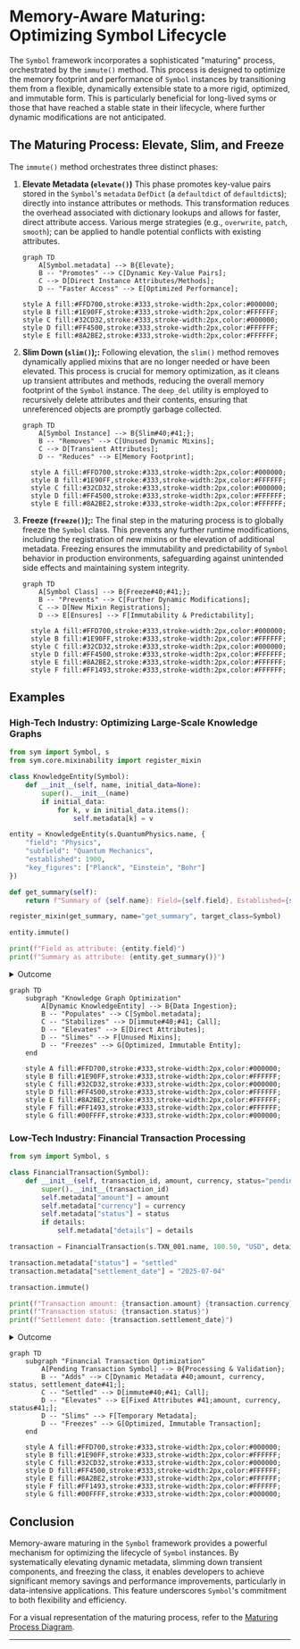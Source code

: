 # Memory-Aware Maturing: Optimizing Symbol Lifecycle

The `Symbol` framework incorporates a sophisticated "maturing" process, orchestrated by the `immute()` method. This process is designed to optimize the memory footprint and performance of `Symbol` instances by transitioning them from a flexible, dynamically extensible state to a more rigid, optimized, and immutable form. This is particularly beneficial for long-lived syms or those that have reached a stable state in their lifecycle, where further dynamic modifications are not anticipated.

## The Maturing Process: Elevate, Slim, and Freeze

The `immute()` method orchestrates three distinct phases:

1.  **Elevate Metadata (`elevate()`)** This phase promotes key-value pairs stored in the `Symbol`'s `metadata` `DefDict` (a `defaultdict` of `defaultdict`s); directly into instance attributes or methods. This transformation reduces the overhead associated with dictionary lookups and allows for faster, direct attribute access. Various merge strategies (e.g., `overwrite`, `patch`, `smooth`); can be applied to handle potential conflicts with existing attributes.

    ```mermaid
    graph TD
        A[Symbol.metadata] --> B{Elevate};
        B -- "Promotes" --> C[Dynamic Key-Value Pairs];
        C --> D[Direct Instance Attributes/Methods];
        D -- "Faster Access" --> E[Optimized Performance];

    style A fill:#FFD700,stroke:#333,stroke-width:2px,color:#000000;
    style B fill:#1E90FF,stroke:#333,stroke-width:2px,color:#FFFFFF;
    style C fill:#32CD32,stroke:#333,stroke-width:2px,color:#000000;
    style D fill:#FF4500,stroke:#333,stroke-width:2px,color:#FFFFFF;
    style E fill:#8A2BE2,stroke:#333,stroke-width:2px,color:#FFFFFF;
    ```
    
2.  **Slim Down (`slim()`);:** Following elevation, the `slim()` method removes dynamically applied mixins that are no longer needed or have been elevated. This process is crucial for memory optimization, as it cleans up transient attributes and methods, reducing the overall memory footprint of the `Symbol` instance. The `deep_del` utility is employed to recursively delete attributes and their contents, ensuring that unreferenced objects are promptly garbage collected.

    ```mermaid
    graph TD
        A[Symbol Instance] --> B{Slim#40;#41;};
        B -- "Removes" --> C[Unused Dynamic Mixins];
        C --> D[Transient Attributes];
        D -- "Reduces" --> E[Memory Footprint];

      style A fill:#FFD700,stroke:#333,stroke-width:2px,color:#000000;
      style B fill:#1E90FF,stroke:#333,stroke-width:2px,color:#FFFFFF;
      style C fill:#32CD32,stroke:#333,stroke-width:2px,color:#000000;
      style D fill:#FF4500,stroke:#333,stroke-width:2px,color:#FFFFFF;
      style E fill:#8A2BE2,stroke:#333,stroke-width:2px,color:#FFFFFF;
    ```
    
3.  **Freeze (`freeze()`);:** The final step in the maturing process is to globally freeze the `Symbol` class. This prevents any further runtime modifications, including the registration of new mixins or the elevation of additional metadata. Freezing ensures the immutability and predictability of `Symbol` behavior in production environments, safeguarding against unintended side effects and maintaining system integrity.

    ```mermaid
    graph TD
        A[Symbol Class] --> B{Freeze#40;#41;};
        B -- "Prevents" --> C[Further Dynamic Modifications];
        C --> D[New Mixin Registrations];
        D --> E[Ensures] --> F[Immutability & Predictability];

      style A fill:#FFD700,stroke:#333,stroke-width:2px,color:#000000;
      style B fill:#1E90FF,stroke:#333,stroke-width:2px,color:#FFFFFF;
      style C fill:#32CD32,stroke:#333,stroke-width:2px,color:#000000;
      style D fill:#FF4500,stroke:#333,stroke-width:2px,color:#FFFFFF;
      style E fill:#8A2BE2,stroke:#333,stroke-width:2px,color:#FFFFFF;
      style F fill:#FF1493,stroke:#333,stroke-width:2px,color:#FFFFFF;
    ```
    
## Examples

### High-Tech Industry: Optimizing Large-Scale Knowledge Graphs

```python
from sym import Symbol, s
from sym.core.mixinability import register_mixin

class KnowledgeEntity(Symbol):
    def __init__(self, name, initial_data=None):
        super().__init__(name)
        if initial_data:
            for k, v in initial_data.items():
                self.metadata[k] = v

entity = KnowledgeEntity(s.QuantumPhysics.name, {
    "field": "Physics",
    "subfield": "Quantum Mechanics",
    "established": 1900,
    "key_figures": ["Planck", "Einstein", "Bohr"]
})

def get_summary(self):
    return f"Summary of {self.name}: Field={self.field}, Established={self.established}"

register_mixin(get_summary, name="get_summary", target_class=Symbol)

entity.immute()

print(f"Field as attribute: {entity.field}")
print(f"Summary as attribute: {entity.get_summary()}")
```
<details>
<summary>Outcome</summary>

```text
Field as attribute: Physics
Summary as attribute: Summary of QuantumPhysics: Field=Physics, Established=1900
```
</details>

```mermaid
graph TD
    subgraph "Knowledge Graph Optimization"
        A[Dynamic KnowledgeEntity] --> B{Data Ingestion};
        B -- "Populates" --> C[Symbol.metadata];
        C -- "Stabilizes" --> D[immute#40;#41; Call];
        D -- "Elevates" --> E[Direct Attributes];
        D -- "Slimes" --> F[Unused Mixins];
        D -- "Freezes" --> G[Optimized, Immutable Entity];
    end

    style A fill:#FFD700,stroke:#333,stroke-width:2px,color:#000000;
    style B fill:#1E90FF,stroke:#333,stroke-width:2px,color:#FFFFFF;
    style C fill:#32CD32,stroke:#333,stroke-width:2px,color:#000000;
    style D fill:#FF4500,stroke:#333,stroke-width:2px,color:#FFFFFF;
    style E fill:#8A2BE2,stroke:#333,stroke-width:2px,color:#FFFFFF;
    style F fill:#FF1493,stroke:#333,stroke-width:2px,color:#FFFFFF;
    style G fill:#00FFFF,stroke:#333,stroke-width:2px,color:#000000;
```

### Low-Tech Industry: Financial Transaction Processing

```python
from sym import Symbol, s

class FinancialTransaction(Symbol):
    def __init__(self, transaction_id, amount, currency, status="pending", details=None):
        super().__init__(transaction_id)
        self.metadata["amount"] = amount
        self.metadata["currency"] = currency
        self.metadata["status"] = status
        if details:
            self.metadata["details"] = details

transaction = FinancialTransaction(s.TXN_001.name, 100.50, "USD", details={"merchant": "Coffee Shop"})

transaction.metadata["status"] = "settled"
transaction.metadata["settlement_date"] = "2025-07-04"

transaction.immute()

print(f"Transaction amount: {transaction.amount} {transaction.currency}")
print(f"Transaction status: {transaction.status}")
print(f"Settlement date: {transaction.settlement_date}")
```
<details>
<summary>Outcome</summary>

```text
Transaction amount: 100.5 USD
Transaction status: settled
Settlement date: 2025-07-04
```
</details>

```mermaid
graph TD
    subgraph "Financial Transaction Optimization"
        A[Pending Transaction Symbol] --> B{Processing & Validation};
        B -- "Adds" --> C[Dynamic Metadata #40;amount, currency, status, settlement_date#41;];
        C -- "Settled" --> D[immute#40;#41; Call];
        D -- "Elevates" --> E[Fixed Attributes #41;amount, currency, status#41;];
        D -- "Slims" --> F[Temporary Metadata];
        D -- "Freezes" --> G[Optimized, Immutable Transaction];
    end

    style A fill:#FFD700,stroke:#333,stroke-width:2px,color:#000000;
    style B fill:#1E90FF,stroke:#333,stroke-width:2px,color:#FFFFFF;
    style C fill:#32CD32,stroke:#333,stroke-width:2px,color:#000000;
    style D fill:#FF4500,stroke:#333,stroke-width:2px,color:#FFFFFF;
    style E fill:#8A2BE2,stroke:#333,stroke-width:2px,color:#FFFFFF;
    style F fill:#FF1493,stroke:#333,stroke-width:2px,color:#FFFFFF;
    style G fill:#00FFFF,stroke:#333,stroke-width:2px,color:#000000;
```
## Conclusion

Memory-aware maturing in the `Symbol` framework provides a powerful mechanism for optimizing the lifecycle of `Symbol` instances. By systematically elevating dynamic metadata, slimming down transient components, and freezing the class, it enables developers to achieve significant memory savings and performance improvements, particularly in data-intensive applications. This feature underscores `Symbol`'s commitment to both flexibility and efficiency.

For a visual representation of the maturing process, refer to the [Maturing Process Diagram](maturing_process.mmd).

---
